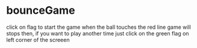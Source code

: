 # bounceGame
click on flag to start the game
when the ball touches the red line game will stops
then, if you want to play another time 
just click on the green flag on left corner of the screeen 
